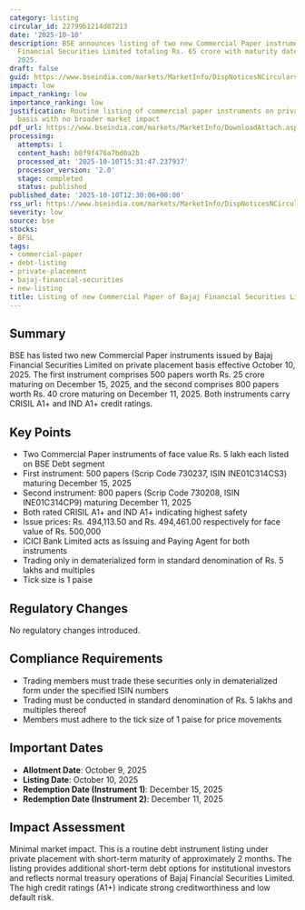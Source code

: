 ```yaml
---
category: listing
circular_id: 22799b1214d87213
date: '2025-10-10'
description: BSE announces listing of two new Commercial Paper instruments of Bajaj
  Financial Securities Limited totaling Rs. 65 crore with maturity dates in December
  2025.
draft: false
guid: https://www.bseindia.com/markets/MarketInfo/DispNoticesNCirculars.aspx?Noticeid={15DD6D1E-0D0B-4378-8088-B0B9D835704E}&noticeno=20251010-47&dt=10/10/2025&icount=47&totcount=69&flag=0
impact: low
impact_ranking: low
importance_ranking: low
justification: Routine listing of commercial paper instruments on private placement
  basis with no broader market impact
pdf_url: https://www.bseindia.com/markets/MarketInfo/DownloadAttach.aspx?id=20251010-47&attachedId=
processing:
  attempts: 1
  content_hash: b8f9f476a7bd0a2b
  processed_at: '2025-10-10T15:31:47.237937'
  processor_version: '2.0'
  stage: completed
  status: published
published_date: '2025-10-10T12:30:06+00:00'
rss_url: https://www.bseindia.com/markets/MarketInfo/DispNoticesNCirculars.aspx?Noticeid={15DD6D1E-0D0B-4378-8088-B0B9D835704E}&noticeno=20251010-47&dt=10/10/2025&icount=47&totcount=69&flag=0
severity: low
source: bse
stocks:
- BFSL
tags:
- commercial-paper
- debt-listing
- private-placement
- bajaj-financial-securities
- new-listing
title: Listing of new Commercial Paper of Bajaj Financial Securities Limited
---
```


## Summary

BSE has listed two new Commercial Paper instruments issued by Bajaj Financial Securities Limited on private placement basis effective October 10, 2025. The first instrument comprises 500 papers worth Rs. 25 crore maturing on December 15, 2025, and the second comprises 800 papers worth Rs. 40 crore maturing on December 11, 2025. Both instruments carry CRISIL A1+ and IND A1+ credit ratings.

## Key Points

- Two Commercial Paper instruments of face value Rs. 5 lakh each listed on BSE Debt segment
- First instrument: 500 papers (Scrip Code 730237, ISIN INE01C314CS3) maturing December 15, 2025
- Second instrument: 800 papers (Scrip Code 730208, ISIN INE01C314CP9) maturing December 11, 2025
- Both rated CRISIL A1+ and IND A1+ indicating highest safety
- Issue prices: Rs. 494,113.50 and Rs. 494,461.00 respectively for face value of Rs. 500,000
- ICICI Bank Limited acts as Issuing and Paying Agent for both instruments
- Trading only in dematerialized form in standard denomination of Rs. 5 lakhs and multiples
- Tick size is 1 paise

## Regulatory Changes

No regulatory changes introduced.

## Compliance Requirements

- Trading members must trade these securities only in dematerialized form under the specified ISIN numbers
- Trading must be conducted in standard denomination of Rs. 5 lakhs and multiples thereof
- Members must adhere to the tick size of 1 paise for price movements

## Important Dates

- **Allotment Date**: October 9, 2025
- **Listing Date**: October 10, 2025
- **Redemption Date (Instrument 1)**: December 15, 2025
- **Redemption Date (Instrument 2)**: December 11, 2025

## Impact Assessment

Minimal market impact. This is a routine debt instrument listing under private placement with short-term maturity of approximately 2 months. The listing provides additional short-term debt options for institutional investors and reflects normal treasury operations of Bajaj Financial Securities Limited. The high credit ratings (A1+) indicate strong creditworthiness and low default risk.